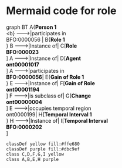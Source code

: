 # Mermaid code for role

graph BT
    A{<span style="color:black"><b>Person 1</b><br><b></b></span><b} --->|participates in <br>BFO:0000056 | B{<span style="color:black"><b>Role 1</b></span><br>}
    B --->|Instance of| C[<span style="color:black"><b>Role</b><b><br>BFO:000023</b></span><br>]
    A --->|Instance of| D[<span style="color:black"><b>Agent</b><br><b>ont00001017</b></span><br>]
    A --->|participates in<br><b>BFO:0000056</b>| E{<span style="color:black"><b>Gain of Role 1</b></span><br>}
    E --->|Instance of| F[<span style="color:black"><b>Gain of Role</b><b><br>ont00001194</b><br>]
    F --->|is subclass of| G[<span style="color:black"><b>Change</b><br><b>ont00000004</b></span><br>]
    E --->|occupies temporal region <br>ont0000199| H{<span style="color:black"><b>Temporal Interval 1</b></span><br>}
    H --->|Instance of| I[<span style="color:black"><b>Temporal Interval</b><br><b>BFO:0000202</b></span><br>]
    

    classDef yellow fill:#ffe680
    classDef purple fill:#dbc9ef
    class C,D,F,G,I yellow
    class A,B,E,H purple
